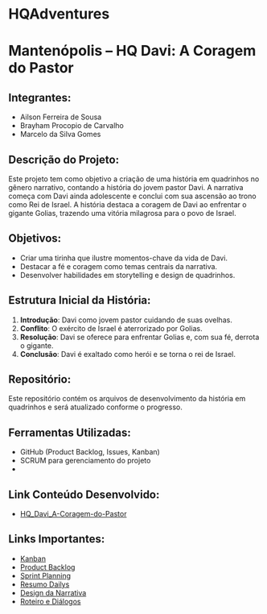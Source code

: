 # HQAdventures

# Mantenópolis – HQ Davi: A Coragem do Pastor

## Integrantes:
- Ailson Ferreira de Sousa
- Brayham Procopio de Carvalho
- Marcelo da Silva Gomes

## Descrição do Projeto:
Este projeto tem como objetivo a criação de uma história em quadrinhos no gênero narrativo, contando a história do jovem pastor Davi. A narrativa começa com Davi ainda adolescente e conclui com sua ascensão ao trono como Rei de Israel. A história destaca a coragem de Davi ao enfrentar o gigante Golias, trazendo uma vitória milagrosa para o povo de Israel. 

## Objetivos:
- Criar uma tirinha que ilustre momentos-chave da vida de Davi.
- Destacar a fé e coragem como temas centrais da narrativa.
- Desenvolver habilidades em storytelling e design de quadrinhos.

## Estrutura Inicial da História:
1. **Introdução**: Davi como jovem pastor cuidando de suas ovelhas.
2. **Conflito**: O exército de Israel é aterrorizado por Golias.
3. **Resolução**: Davi se oferece para enfrentar Golias e, com sua fé, derrota o gigante.
4. **Conclusão**: Davi é exaltado como herói e se torna o rei de Israel.

## Repositório:
Este repositório contém os arquivos de desenvolvimento da história em quadrinhos e será atualizado conforme o progresso.

## Ferramentas Utilizadas:
- GitHub (Product Backlog, Issues, Kanban)
- SCRUM para gerenciamento do projeto
- 
## Link Conteúdo Desenvolvido:
- [HQ_Davi_A-Coragem-do-Pastor](https://github.com/Ailson-de-Sousa/HQ_Davi_A-Coragem-do-Pastor/blob/main/Arquivos/Tirinha%20Davi%20e%20Golias%20(1).pdf)
  
## Links Importantes:
- [Kanban](https://github.com/users/Ailson-de-Sousa/projects/1)
- [Product Backlog](https://github.com/Ailson-de-Sousa/HQ_Davi_A-Coragem-do-Pastor/issues)
- [Sprint Planning](https://github.com/Ailson-de-Sousa/HQ_Davi_A-Coragem-do-Pastor/blob/main/Arquivos/Sprint%20Planning.pdf)
- [Resumo Dailys](https://github.com/Ailson-de-Sousa/HQ_Davi_A-Coragem-do-Pastor/blob/main/Arquivos/Resumo%20Dailys.pdf)
- [Design da Narrativa](https://github.com/Ailson-de-Sousa/HQ_Davi_A-Coragem-do-Pastor/blob/main/Arquivos/Design%20da%20narrativa.pdf)
- [Roteiro e Diálogos](https://github.com/Ailson-de-Sousa/HQ_Davi_A-Coragem-do-Pastor/blob/main/Arquivos/Revis%C3%A3o_do_roteiro_de_Storyboard_para_HQ.pdf)
